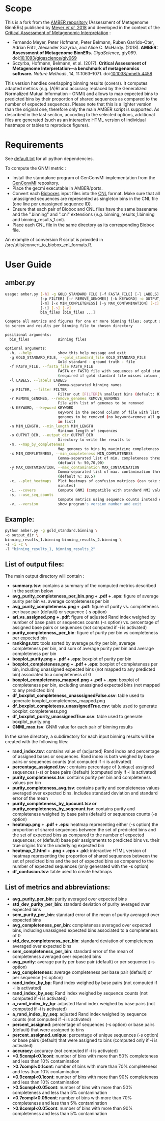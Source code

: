 # Scope

This is a fork from the [AMBER repository](https://github.com/CAMI-challenge/AMBER) (Assessment of Metagenome BinnERs) published by [Meyer *et al.* 2018](https://doi.org/10.1093/gigascience/giy069) and developed in the context of the [Critical Assessment of Metagenomic Interpretation](http://www.cami-challenge.org/) :

* Fernando Meyer, Peter Hofmann, Peter Belmann, Ruben Garrido-Oter, Adrian Fritz, Alexander Sczyrba, and Alice C. McHardy. (2018). **AMBER: Assessment of Metagenome BinnERs.** *GigaScience*, giy069. doi:[10.1093/gigascience/giy069](https://doi.org/10.1093/gigascience/giy069)
* Sczyrba, Hofmann, Belmann, et al. (2017). **Critical Assessment of Metagenome Interpretation—a benchmark of metagenomics software.** *Nature Methods*, 14, 11:1063–1071. doi:[10.1038/nmeth.4458](https://doi.org/10.1038/nmeth.4458)

This version handles overlapping binning results (covers). It computes adapted metrics (*e.g.* (A)RI and accuracy replaced by the 
Generalized Normalized Mutual Information - GNMI) and allows to map expected bins to predicted bins by their proportion of shared sequences as compared to the number of expected sequences. Please note that this is a lighter version than the original one, therefore only the main AMBER script is supported. As described in the last section, according to the selected options, additional files are generated (such as an interactive HTML version of individual heatmaps or tables  to reproduce figures). 

# Requirements

See [default.txt](requirements/default.txt) for all python dependencies.

To compute the GNMI metric : 

* Install the standalone program of GenConvMI implementation from the [GenConvMI](https://github.com/eXascaleInfolab/GenConvMI) repository.
* Place the gecmi executable in AMBER/ports.
* Convert each [Bioboxes](https://github.com/bioboxes/rfc/tree/master/data-format) input files into the [CNL](https://github.com/eXascaleInfolab/GenConvMI) format. Make sure that all unassigned sequences are represented as singleton bins in the CNL file (one line per unassigned sequence ID). 
* Ensure that each pair of Biobox and CNL files have the same basename and the ".binning" and ".cnl" extensions (*e.g.* binning_results_1.binning and binning_results_1.cnl).
* Place each CNL file in the same directory as its corresponding Biobox file.

An example of conversion R script is provided in /src/utils/convert_to_biobox_cnl_formats.R. 

# User Guide

## amber.py

~~~BASH
usage: amber.py [-h] -g GOLD_STANDARD_FILE [-f FASTA_FILE] [-l LABELS]
                [-p FILTER] [-r REMOVE_GENOMES] [-k KEYWORD] -o OUTPUT_DIR
                [-m] [-x MIN_COMPLETENESS] [-y MAX_CONTAMINATION] [-c]
                [-i] [-s] [-v]
                bin_files [bin_files ...]

Compute all metrics and figures for one or more binning files; output summary
to screen and results per binning file to chosen directory

positional arguments:
  bin_files             Binning files

optional arguments:
  -h, --help            show this help message and exit
  -g GOLD_STANDARD_FILE, --gold_standard_file GOLD_STANDARD_FILE
                        Gold standard - ground truth - file
  -f FASTA_FILE, --fasta_file FASTA_FILE
                        FASTA or FASTQ file with sequences of gold standard
                        (required if gold standard file misses column _LENGTH)
  -l LABELS, --labels LABELS
                        Comma-separated binning names
  -p FILTER, --filter FILTER
                        Filter out [FILTER]% smallest bins (default: 0)
  -r REMOVE_GENOMES, --remove_genomes REMOVE_GENOMES
                        File with list of genomes to be removed
  -k KEYWORD, --keyword KEYWORD
                        Keyword in the second column of file with list of
                        genomes to be removed (no keyword=remove all genomes
                        in list)
  -n MIN_LENGTH, --min_length MIN_LENGTH
                        Minimum length of sequences
  -o OUTPUT_DIR, --output_dir OUTPUT_DIR
                        Directory to write the results to
  -m, --map_by_completeness
                        Map genomes to bins by maximizing completeness
  -x MIN_COMPLETENESS, --min_completeness MIN_COMPLETENESS
                        Comma-separated list of min. completeness thresholds
                        (default %: 50,70,90)
  -y MAX_CONTAMINATION, --max_contamination MAX_CONTAMINATION
                        Comma-separated list of max. contamination thresholds
                        (default %: 10,5)
  -c, --plot_heatmaps   Plot heatmaps of confusion matrices (can take some
                        minutes)
  -i, --covers          Compute GNMI (compatible with standard NMI values) and percentage of sequences or base pairs assigned at least to one predicted bin (unique), instead of ARI/accuracy
  -s, --use_seq_counts
                        Compute metrics using sequence counts instead of base pairs and map expected bins (genomes) to predicted bins by maximizing the proportion of shared sequences as compared to the expected sequence counts (if activated, -m is overrided)
  -v, --version         show program's version number and exit
~~~

## Example: 

~~~BASH
python amber.py -g gold_standard.binning \
-o output_dir \
binning_results_1.binning binning_results_2.binning \
-s -i -c \
-l "binning_results_1, binning_results_2" 
~~~

## List of output files: 

The main output directory will contain : 
* **summary.tsv**: contains a summary of the computed metrics described in the section below
* **avg_purity_completeness_per_bin.png + .pdf + .eps**: figure of average purity per bin vs. average completeness per bin 
* **avg_purity_completeness.png  + .pdf**: figure of purity vs. completeness per base pair (default) or sequence (-s option)
* **ari_vs_assigned.png + .pdf**: figure of adjusted Rand index weighed by number of base pairs or sequences counts (-s option) vs. percentage of assigned base pairs or sequences (not computed if -i is activated)
* **purity_completeness_per_bin**: figure of purity per bin vs completeness per expected bin
* **rankings.txt**: tools sorted by average purity per bin, average completeness per bin, and sum of average purity per bin and average completeness per bin 
* **boxplot_purity.png + .pdf + .eps**: boxplot of purity per bin
* **boxplot_completeness.png + .pdf + .eps**:  boxplot of completeness per bin, including unassigned expected bins (not mapped to any predicted bin) associated to a completeness of 0
* **boxplot_completeness_mapped.png + .pdf + .eps**: boxplot of completeness per bin, excluding unassigned expected bins (not mapped to any predicted bin)
* **df_boxplot_completeness_unasssignedFalse.csv**: table used to generate boxplot_completeness_mapped.png
* **df_boxplot_completeess_unassignedTrue.csv**: table used to generate boxplot_completeness.png
* **df_boxplot_purity_unassignedTrue.csv**:  table used to generate boxplot_purity.png
* **GNMI_max.tsv**: GNMI value for each pair of binning results

In the same directory, a subdirectory for each input binning results will be created with the following files:
* **rand_index.tsv**: contains value of (adjusted) Rand index and percentage of assigned bases or sequences. Rand index is both weighed by base pairs or sequences counts (not computed if -i is activated)
* **percentage_assigned.tsv** : contains percentage of (unique) assigned sequences (-s) or base pairs (default) (computed only if -i is activated)
* **purity_completeness.tsv**: contains purity per bin and completeness values per bin
* **purity_completeness_avg.tsv**: contains purity and completeness values averaged over expected bins. Includes standard deviation and standard error of the mean
* **purity_completeness_by_bpcount.tsv or purity_completeness_by_seqcount.tsv**: contains purity and completeness weighed by base pairs (default) or sequences counts (-s option)
* **heatmap.png + .pdf + .eps**: heatmap representing either (-s option) the proportion of shared sequences between the set of predicted bins and the set of expected bins as compared to the number of expected sequences; or (default) base pair assignments to predicted bins vs. their true origins from the underlying expected bin
* **heatmap_2.html + .png + .eps + .pkl**: interactive HTML version of heatmap representing the proportion of shared sequences between the set of predicted bins and the set of expected bins as compared to the number of expected sequences (only generated with the -s option)
* **df_confusion.tsv**: table used to create heatmaps


## List of metrics and abbreviations:

* **avg_purity_per_bin**: purity averaged over expected bins
* **std_dev_purity_per_bin**: standard deviation of purity averaged over expected bins
* **sem_purity_per_bin**: standard error of the mean of purity averaged over expected bins
* **avg_completeness_per_bin**: completeness averaged over expected bins, including unassigned expected bins associated to a completeness of 0
* **std_dev_completeness_per_bin**: standard deviation of completeness averaged over expected bins
* **sem_completeness_per_bin**: standard error of the mean of completeness averaged over expected bins
* **avg_purity**: average purity per base pair (default) or per sequence (-s option)
* **avg_completeness**: average completeness per base pair (default) or per sequence (-s option)
* **rand_index_by_bp**: Rand index weighed by base pairs (not computed if -i is activated)
* **rand_index_by_seq**: Rand index weighed by sequence counts (not computed if -i is activated)
* **a_rand_index_by_bp**: adjusted Rand index weighed by base pairs (not computed if -i is activated)
* **a_rand_index_by_seq**: adjusted Rand index weighed by sequence counts (not computed if -i is activated)
* **percent_assigned**: percentage of sequences (-s option) or base pairs (default) that were assigned to bins
* **percent_assigned_unique**: percentage of unique sequences (-s option) or base pairs (default) that were assigned to bins (computed only if -i is activated)
* **accuracy**: accuracy (not computed if -i is activated) 
* **\>0.5compl<0.1cont**: number of bins with more than 50% completeness and less than 10% contamination
* **\>0.7compl<0.1cont**: number of bins with more than 70% completeness and less than 10% contamination
* **\>0.9compl<0.1cont**: number of bins with more than 90% completeness and less than 10% contamination
* **\>0.5compl<0.05cont**: number of bins with more than 50% completeness and less than 5% contamination
* **\>0.7compl<0.05cont**: number of bins with more than 70% completeness and less than 5% contamination
* **\>0.9compl<0.05cont**: number of bins with more than 90% completeness and less than 5% contamination